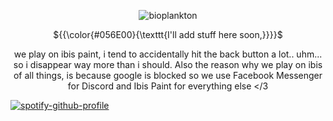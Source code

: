 <div align="center">

![bioplankton](https://komarev.com/ghpvc/?username=BernedettesKey&abbreviated=true&label=PageViews&color=056E00)

<p align="center"> ${{\color{#056E00}{\texttt{I'll add stuff here soon,}}}}$ </p>

we play on ibis paint, i tend to accidentally hit the back button a lot.. uhm... so i disappear way more than i should. Also the reason why we play on ibis of all things, is because google is blocked so we use Facebook Messenger for Discord and Ibis Paint for everything else </3

<div align="left">
  
  [![spotify-github-profile](https://spotify-github-profile.kittinanx.com/api/view?uid=31t6iahnmjtxuosnnwfe3dhwkcsa&cover_image=true&theme=default&show_offline=false&background_color=121212&interchange=false&bar_color=00ffff)](https://github.com/kittinan/spotify-github-profile) </div>
